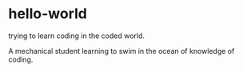 # hello-world
trying to learn coding in the coded world.

A mechanical student learning to swim in the ocean of knowledge of coding.
